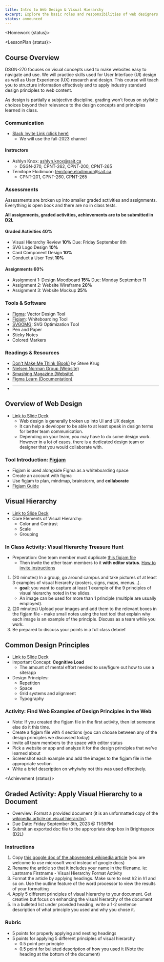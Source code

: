 ```yaml
---
title: Intro to Web Design & Visual Hierarchy
excerpt: Explore the basic roles and responsibilities of web designers, learn about visual hierarchy and review it in the physical and digital worlds.
status: announced
---
```


<script>
	import Homework from "$lib/components/Homework.svelte";
	import LessonPlan from "$lib/components/LessonPlan.svelte";
	import Achievement from "$lib/components/Achievement.svelte";
</script>

<Homework {status}>

</Homework>

<LessonPlan {status}>

<h2 id="course-overview">Course Overview</h2>

DSGN-270 focuses on visual concepts used to make websites easy to navigate and use. We will practice skills used for User Interface (UI) design as well as User Experience (UX) research and design. This course will teach you to structure information effectively and to apply industry standard design principles to web content.

As design is partially a subjective discipline, grading won't focus on stylistic choices beyond their relevance to the design concepts and principles learned in class.

### Communication

- [Slack Invite Link (click here)](https://join.slack.com/t/sait-wbdv/shared_invite/zt-22nemjzb7-AQk4xBvdkcl8zVeZQDMS7w)
  - We will use the fall-2023 channel

#### Instructors

- Ashlyn Knox: ashlyn.knox@sait.ca
  - DSGN-270, CPNT-262, CPNT-200, CPNT-265
- Temitope Elodimuor: temitope.elodimuor@sait.ca
  - CPNT-201, CPNT-260, CPNT-265

### Assessments

Assessments are broken up into smaller graded activities and assignments. Everything is open book and there are no in class tests.

**All assignments, graded activities, achievements are to be submitted in D2L**

#### Graded Activities 40%

- Visual Hierarchy Review **10%** Due: Friday September 8th
- SVG Logo Design **10%**
- Card Component Design **10%**
- Conduct a User Test **10%**

#### Assignments 60%

- Assignment 1: Design Moodboard **15%** Due: Monday September 11
- Assignment 2: Website Wireframe **20%**
- Assignment 3: Website Mockup **25%**

### Tools & Software

- [Figma](https://figma.com): Vector Design Tool
- [Figjam](https://www.figma.com/figjam/): Whiteboarding Tool
- [SVGOMG](https://jakearchibald.github.io/svgomg/): SVG Optimization Tool
- Pen and Paper
- Sticky Notes
- Colored Markers

### Readings & Resources

- [Don't Make Me Think (Book)](https://sensible.com/dont-make-me-think/) by Steve Krug
- [Nielsen Norman Group (Website)](https://www.nngroup.com/)
- [Smashing Magazine (Website)](https://www.smashingmagazine.com/)
- [Figma Learn (Documentation)](https://help.figma.com)
- ***

<h2 id="what-is-web-design">Overview of Web Design</h2>

- [Link to Slide Deck](https://docs.google.com/presentation/d/1zT0zi6J7FBx70zMU0jepoAz0iwh6dZQwNLEiRBdbVaY/edit?usp=sharing)
  - Web design is generally broken up into UI and UX design.
  - It can help a developer to be able to at least speak in design terms for better team communication.
  - Depending on your team, you may have to do some design work. However in a lot of cases, there is a dedicated design team or designer that you would collaborate with.

### Tool Introduction: [Figjam](https://www.figma.com/figjam/)

- Figjam is used alongside Figma as a whiteboarding space
- Create an account with figma
- Use figjam to plan, mindmap, brainstorm, and **collaborate**
- [Figjam Guide](https://help.figma.com/hc/en-us/articles/1500004362321-Guide-to-FigJam)

<h2 id="visual-hierarchy">Visual Hierarchy</h2>

- [Link to Slide Deck](https://docs.google.com/presentation/d/18unmG1QqIiGCRloMizCkD-0c7PY4bcMBMpMvGF0b1K0/edit?usp=sharing)
- Core Elements of Visual Hierarchy:
  - Color and Contrast
  - Scale
  - Grouping

### In Class Activity: Visual Hierarchy Treasure Hunt

- Preperation: One team member must duplicate [this figjam file](https://www.figma.com/file/LVOlT64Nj5MDCU5VZgmiFl/Visual-Hierarchy-Scavenger-Hunt-Example?type=whiteboard&node-id=0%3A1&t=4dCfQGp3KfnnjVMP-1)
  - Then invite the other team members to it **with editor status**. [How to invite instructions](https://help.figma.com/hc/en-us/articles/360039481034-Invite-team-members)

1. (20 minutes) In a group, go around campus and take pictures of at least 3 examples of visual hierarchy (posters, signs, maps, menus...).
   - **goal**: you want to capture at least 1 example of the 9 principles of visual hierarchy noted in the slides.
   - An image can be used for more than 1 principle (multiple are usually employed).
2. (20 minutes) Upload your images and add them to the relevant boxes in the figjam file - make small notes using the text tool that explain why each image is an example of the principle. Discuss as a team while you work.
3. Be prepared to discuss your points in a full class debrief

<h2 id="common-design-principles">Common Design Principles</h2>

- [Link to Slide Deck](https://docs.google.com/presentation/d/17C-oY8ZOibOFufUVVl7uoryfmwLprEozVMZjifNey0M/edit?usp=sharing)
- Important Concept: **Cognitive Load**
  - The amount of mental effort needed to use/figure out how to use a site/app
- Design Principles:
  - Repetition
  - Space
  - Grid systems and alignment
  - Typography

### Activity: Find Web Examples of Design Principles in the Web

- Note: If you created the figjam file in the first activity, then let someone else do it this time.
- Create a figjam file with 4 sections (you can choose between any of the design principles we discussed today)
- Invite all team members to the space with editor status
- Pick a website or app and analyze it for the design principles that we've learned about
- Screenshot each example and add the images to the figjam file in the appropriate section
- Write a brief description on why/why not this was used effectively.

</LessonPlan>

<Achievement {status}>

<h2>Graded Activity: Apply Visual Hierarchy to a Document</h2>

- Overview: Format a provided document (it is an unformatted copy of the [wikipedia article on visual hierarchy](https://en.wikipedia.org/wiki/Visual_hierarchy)).
- Due Date: Friday September 8th, 2023 @ 11:59PM
- Submit an exported doc file to the appropriate drop box in Brightspace (D2L)

### Instructions

1. Copy [this google doc of the abovenoted wikipedia article](https://docs.google.com/document/d/1BZccKb7_ia6K22nSlclfTY62eP1L2Fo2q6541lSoyIw/edit?usp=sharing) (you are welcome to use microsoft word instead of google docs)
2. Rename the article so that it includes your name in the filename. ie: Lastname Firstname - Visual Hierarchy Format Activity
3. Format the article by applying headings. Make sure to nest h2 in h1 and so on. Use the outline feature of the word processor to view the results of your formatting
4. Apply 5 different principles of visual hierarchy to your document. Get creative but focus on enhancing the visual hierarchy of the document
5. In a bulleted list under provided heading, write a 1-2 sentence description of what principle you used and why you chose it.

### Rubric

- 5 points for properly applying and nesting headings
- 5 points for applying 5 different principles of visual hierarchy
  - 0.5 point per principle
  - 0.5 point for bulleted description of how you used it (Note the heading at the bottom of the document)

</Achievement>
